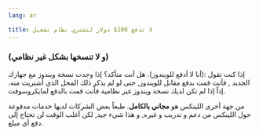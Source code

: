 ```yaml
---
lang: ar

title: لا تدفع 100$ دولار لتشتري نظام تشغيل
---
```


<h3>(و لا تنسخها بشكل غير نظامي)</h3>

إذا كنت تقول :(أنا لا أدفع للويندوز). هل أنت متأكد؟
إذا وجدت نسخة ويندوز مع جهازك الجديد , فأنت قمت بدفع مقابل للويندوز, حتى لو لم يذكر ذلك
المحل الذي أشتريت منه. إذاً إذا لم تكن لديك نسخة ويندوز غير نظامية فأنت قمت بالدفع لمايكروسوفت.

من جهة أخرى اللينكس هو <b>مجاني بالكامل</b>. 
طبعاً بعض الشركات لديها خدمات مدفوعة حول اللينكس من دعم و تدريب و غيره, و هذا شيء جيد, لكن أغلب الوقت لن تحتاج إلى دفع أي مبلغ.




